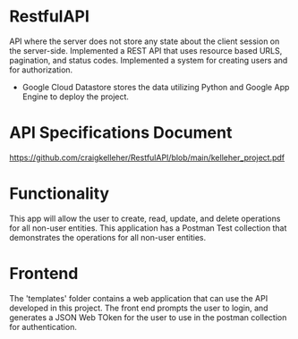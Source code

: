 # RestfulAPI

API where the server does not store any state about the client session on the server-side.
Implemented a REST API that uses resource based URLS, pagination, and status codes.
Implemented a system for creating users and for authorization.
* Google Cloud Datastore stores the data utilizing Python and Google App Engine to deploy the project.

# API Specifications Document

https://github.com/craigkelleher/RestfulAPI/blob/main/kelleher_project.pdf

# Functionality

This app will allow the user to create, read, update, and delete operations for all non-user entities.
This application has a Postman Test collection that demonstrates the operations for all non-user entities.

# Frontend

The 'templates' folder contains a web application that can use the API developed in this project.
The front end prompts the user to login, and generates a JSON Web TOken for the user to use in the postman collection for authentication.
